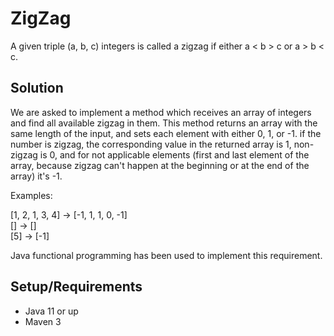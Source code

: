 # ZigZag
A given triple (a, b, c) integers is called a zigzag if either a < b > c or a > b < c. 

## Solution
We are asked to implement a method which receives an array of integers and find all available zigzag in them. This method returns an array with the same length of the input, and 
sets each element with either 0, 1, or -1. if the number is zigzag, the corresponding value in the returned array is 1, non-zigzag is 0, and for not applicable elements (first and last element of the array, because zigzag can't happen at the beginning or at the end of the array) it's -1.

Examples: <br>

[1, 2, 1, 3, 4] ->  [-1, 1, 1, 0, -1] <br>
[] ->  [] <br>
[5] ->  [-1] <br>

Java functional programming has been used to implement this requirement. 

## Setup/Requirements
* Java 11 or up
* Maven 3
